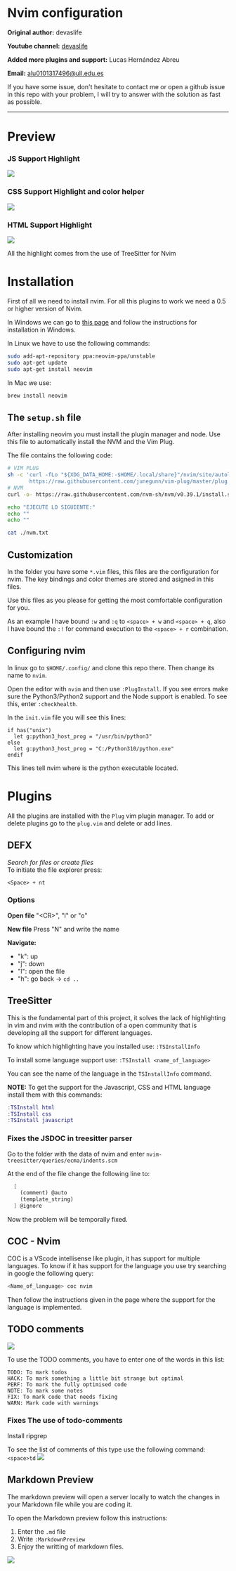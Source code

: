 # Nvim configuration
**Original author:** devaslife

**Youtube channel:** [devaslife](https://www.youtube.com/watch?v=FW2X1CXrU1w&t)

**Added more plugins and support:** Lucas Hernández Abreu

**Email:** alu0101317496@ull.edu.es

If you have some issue, don't hesitate to contact me or open a github issue in this repo with your problem, I will try 
to answer with the solution as fast as possible.

----

# Preview
### JS Support Highlight
![](./img/Prev1.png)
### CSS Support Highlight and color helper
![](./img/Prev2.png)
### HTML Support Highlight
![](./img/Prev3.png)

All the highlight comes from the use of TreeSitter for Nvim

# Installation

First of all we need to install nvim. For all this plugins to work we need a 0.5 or higher version of Nvim.

In Windows we can go to
[this page](https://github.com/neovim/neovim/wiki/Installing-Neovim) and follow the instructions for installation in Windows.

In Linux we have to use the following commands:
```bash
sudo add-apt-repository ppa:neovim-ppa/unstable
sudo apt-get update
sudo apt-get install neovim
```
In Mac we use:
```bash
brew install neovim
```

## The `setup.sh` file

After installing neovim you must install the plugin manager and node.
Use this file to automatically install the NVM and the Vim Plug.

The file contains the following code: 
```bash
# VIM PLUG
sh -c 'curl -fLo "${XDG_DATA_HOME:-$HOME/.local/share}"/nvim/site/autoload/plug.vim --create-dirs \
       https://raw.githubusercontent.com/junegunn/vim-plug/master/plug.vim'
# NVM
curl -o- https://raw.githubusercontent.com/nvm-sh/nvm/v0.39.1/install.sh | bash

echo "EJECUTE LO SIGUIENTE:"
echo ""
echo ""

cat ./nvm.txt
```

## Customization

In the folder you have some `*.vim` files, this files are the configuration
for nvim. The key bindings and color themes are stored and asigned in this files.

Use this files as you please for getting the most comfortable configuration for you.

As an example I have bound `:w` and `:q` to `<space> + w` and `<space> + q`, also
I have bound the `:!` for command execution to the `<space> + r` combination.

## Configuring nvim

In linux go to `$HOME/.config/` and clone this repo there. Then change its name to `nvim`.

Open the editor with `nvim` and then use `:PlugInstall`.
If you see errors make sure the Python3/Python2 support and the Node support is enabled. To see this, enter `:checkhealth`.

In the `init.vim` file you will see this lines:

```vim
if has("unix")
  let g:python3_host_prog = "/usr/bin/python3"
else
  let g:python3_host_prog = "C:/Python310/python.exe"
endif
```

This lines tell nvim where is the python executable located.

# Plugins
All the plugins are installed with the `Plug` vim plugin manager. To add or delete plugins
go to the `plug.vim` and delete or add lines.
## DEFX
*Search for files or create files*
<br>
To initiate the file explorer press:
```vim
<Space> + nt
```
### Options
**Open file**
"\<CR\>", "l" or "o"

**New file**
Press "N" and write the name

**Navigate:**
- "k": up
- "j": down
- "l": open the file
- "h": go back -> `cd ..`


## TreeSitter

This is the fundamental part of this project, it solves the lack of highlighting in vim and nvim with the 
contribution of a open community that is developing all the support for different languages.

To know which highlighting have you installed use: `:TSInstallInfo`

To install some language support use: `:TSInstall <name_of_language>`

You can see the name of the language in the `TSInstallInfo` command.


**NOTE:**
To get the support for the Javascript, CSS and HTML language install them with this commands:

```lua
:TSInstall html 
:TSInstall css
:TSInstall javascript
```


### Fixes the JSDOC in treesitter parser

Go to the folder with the data of nvim and enter `nvim-treesitter/queries/ecma/indents.scm`

At the end of the file change the following line to:
```scm
  [
    (comment) @auto 
    (template_string)
  ] @ignore
```

Now the problem will be temporally fixed.

## COC - Nvim
COC is a VScode intellisense like plugin, it has support for multiple languages.
To know if it has support for the language you use try searching in google the following query:
```Javascript
<Name_of_language> coc nvim
```
Then follow the instructions given in the page where the support for the language is implemented.

## TODO comments
![](./img/TODO1.png)

To use the TODO comments, you have to enter one of the words in this list:
```
TODO: To mark todos
HACK: To mark something a little bit strange but optimal
PERF: To mark the fully optimised code
NOTE: To mark some notes
FIX: To mark code that needs fixing
WARN: Mark code with warnings
```

### Fixes The use of todo-comments

Install ripgrep

To see the list of comments of this type use the following command:
`<space>td`
![](./img/TODO2.png)

## Markdown Preview

The markdown preview will open a server locally to watch the changes in your Markdown file while you are coding it.

To open the Markdown preview follow this instructions:
1. Enter the `.md` file
2. Write `:MarkdownPreview`
3. Enjoy the writting of markdown files.

![](./img/MDPreview.gif)

